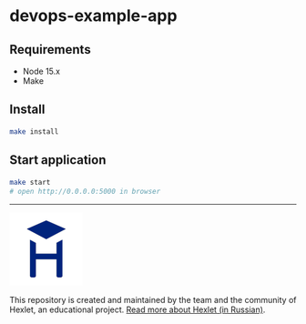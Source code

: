 # devops-example-app

## Requirements

* Node 15.x
* Make
## Install

```sh
make install
```

## Start application

```sh
make start
# open http://0.0.0.0:5000 in browser
```

---
[![Hexlet Ltd. logo](https://raw.githubusercontent.com/Hexlet/hexletguides.github.io/master/images/hexlet_logo128.png)](https://ru.hexlet.io/pages/about?utm_source=github&utm_medium=link&utm_campaign=devops-example-app)

This repository is created and maintained by the team and the community of Hexlet, an educational project. [Read more about Hexlet (in Russian)](https://ru.hexlet.io/pages/about?utm_source=github&utm_medium=link&utm_campaign=devops-example-app).

